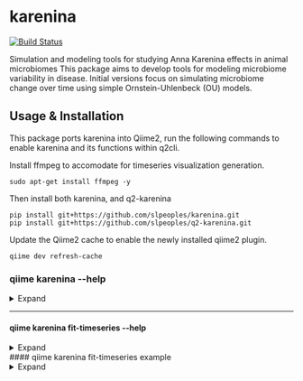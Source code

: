 # karenina
[![Build Status](https://travis-ci.org/zaneveld/karenina.svg?branch=master)](https://travis-ci.org/zaneveld/karenina)


Simulation and modeling tools for studying Anna Karenina effects in animal microbiomes 
This package aims to develop tools for modeling microbiome variability in disease.  Initial versions focus on simulating microbiome change 
over time using simple Ornstein-Uhlenbeck (OU) models.  

## Usage & Installation
This package ports karenina into Qiime2, run the following commands to enable karenina and its functions within q2cli.

Install ffmpeg to accomodate for timeseries visualization generation.
```
sudo apt-get install ffmpeg -y
```

Then install both karenina, and q2-karenina
```
pip install git+https://github.com/slpeoples/karenina.git
pip install git+https://github.com/slpeoples/q2-karenina.git
```

Update the Qiime2 cache to enable the newly installed qiime2 plugin.
```
qiime dev refresh-cache
```

### qiime karenina --help
<details><summary>Expand</summary>
<p>
  
```
  Usage: qiime karenina [OPTIONS] COMMAND [ARGS]...
  
    Description: This script simulates microbiome change over time using
    Ornstein-Uhlenbeck (OU) models.  These are similar to Brownian motion
    models, with the exception that they include reversion to a mean. Output
    is a tab-delimited data table and figures.

    Plugin website: https://github.com/zaneveld/karenina

    Getting user support: Please post to the QIIME 2 forum for help with this
    plugin: https://forum.qiime2.org

  Options:
    --version    Show the version and exit.
    --citations  Show citations and exit.
    --help       Show this message and exit.

  Commands:
    fit-timeseries              Fit OU Models to PCoA Ordination output
    spatial-ornstein-uhlenbeck  Spatial Ornstein Uhlenbeck microbial community
                                simulation
    visualization               Generates 3D animations of PCoA Timeseries
  ```
  
</p>
</details>

_____

#### qiime karenina fit-timeseries --help
<details><summary>Expand</summary>
<p>
  
```
  Usage: qiime karenina fit-timeseries [OPTIONS]
  
    This visualizer generates OU model parameters for PCoA outputdata, for
    each individual and each defined treatment cohort.

  Options:
    --p-pcoa TEXT                   filepath to PCoA results  [required]
    --p-metadata TEXT               filepath to Sample metadata  [required]
    --p-method [basinhopping]       global optimization method  [required]
    --p-individual-col TEXT         individual column identifier  [required]
    --p-timepoint-col TEXT          timepoint column identifier  [required]
    --p-treatment-col TEXT          treatment column identifier  [required]
    --o-visualization VISUALIZATION PATH
                                    [required if not passing --output-dir]
    --output-dir DIRECTORY          Output unspecified results to a directory
    --cmd-config PATH               Use config file for command options
    --verbose                       Display verbose output to stdout and/or
                                    stderr during execution of this action.
                                    [default: False]
    --quiet                         Silence output if execution is successful
                                    (silence is golden).  [default: False]
    --citations                     Show citations and exit.
    --help                          Show this message and exit.
```
</p>
</details>
#### qiime karenina fit-timeseries example
<details><summary>Expand</summary>
<p>

Utilizing simulation data generated from running spatial-ornstein-uhlenbeck, the following files are used as the PCoA and Metadata files, respectively.
    * https://github.com/SLPeoples/q2-karenina/blob/master/data/ordination.txt
    * https://github.com/SLPeoples/q2-karenina/blob/master/data/metadata.tsv

We make sure that the files are saved in the appropriate place, in this instance, I have them saved to the qiime2 home directory, so we define the pcoa and metadata parameters to match these filepaths. These must be direct filepaths to PCoA and Metadata files, and not Qiime2 artifacts.
```
    --p-pcoa /home/qiime2/ordination.txt
    --p-metadata /home/qiime2/metadata.tsv
```

Currently the only supported optimization method is basinhopping, so we define our method as follows:
```
    --p-method basinhopping
```

Within the metadata file, we see that the column identifying individuals, timepoints, and treatment are:
```
        Subject, Timepoint, Treatment
```

We define the following parameters to match these column names.
```
    --p-individual-col Subject
    --p-timepoint-col Timepoint
    --p-treatment-col Treatment
```

We define our output directory as a new directory that is appropriate for the qiime2 action that is being completed.
```
    --output-dir /home/qiime2/simulation_ou_fit_ts/
```

Now that we've set up our parameters, we can run our qiime2 visualization.
```
    qiime karenina fit-timeseries --p-pcoa /home/qiime2/ordination.txt --p-metadata /home/qiime2/metadata.tsv --p-method basinhopping --p-individual-col Subject --p-timepoint-col Timepoint --p-treatment-col Treatment --output-dir /home/qiime2/simulation_ou_fit_ts/
```

If the visualization was successful, you should see the following console response:
```
    Saved Visualization to: /home/qiime2/simulation_ou_visualization/visualization.qzv
```

_____

#### qiime karenina spatial-ornstein-uhlenbeck --help
<details><summary>Expand</summary>
<p>

## UNDER CONSTRUCTION - PLEASE REFER TO karenina.spatial_ornstein_uhlenbeck
```
  Usage: qiime karenina spatial-ornstein-uhlenbeck [OPTIONS]

    This method simulates microbial behavior over time usingOrnstein Uhlenbeck
    models. This are similar to Brownian Motionwith the exception that they
    include reversion to a mean.

  Options:
    --p-perturbation-fp TEXT        filepath for perturbation parameters for
                                    simulation results  [required]
    --p-treatment-names TEXT        ['control,destabalizing_treatment'] Names
                                    for simulation treatments  [required]
    --p-n-individuals TEXT          ['35,35'] Number of individuals per
                                    treatment  [required]
    --p-n-timepoints INTEGER        ['10'] Number of simulation timepoints
                                    [required]
    --p-perturbation-timepoint INTEGER
                                    ['5'] Timepoint at which to apply treatment
                                    (<n_timepoints)  [required]
    --p-perturbation-duration INTEGER
                                    ['100'] Duration of perturbation.
                                    [required]
    --p-interindividual-variation FLOAT
                                    ['0.01']Starting variability between
                                    individuals  [required]
    --p-delta FLOAT                 ['0.25'] Starting Delta parameter for
                                    Brownian Motion/ OU models. Higher values
                                    indicate greater variability over time
                                    [required]
    --p-lam FLOAT                   ['0.20'] Starting Lambda value for OU
                                    process. Higher values indicate a greater
                                    tendancy to revert to the mean value.
                                    [required]
    --p-fixed-start-pos TEXT        Starting x,y,z position for each point. If
                                    not defined, starting positions will be
                                    randomized based on
                                    interindividual_variation; type: string, eg:
                                    ['0.0,0.1,0.2'].  [required]
    --o-ordination ARTIFACT PATH PCoAResults
                                    Sample PCoA file containing simulation data
                                    [required if not passing --output-dir]
    --o-distance-matrix ARTIFACT PATH DistanceMatrix
                                    Sample Distance Matrix containing simulation
                                    data  [required if not passing --output-dir]
    --output-dir DIRECTORY          Output unspecified results to a directory
    --cmd-config PATH               Use config file for command options
    --verbose                       Display verbose output to stdout and/or
                                    stderr during execution of this action.
                                    [default: False]
    --quiet                         Silence output if execution is successful
                                    (silence is golden).  [default: False]
    --citations                     Show citations and exit.
    --help                          Show this message and exit.
```
</p>
</details>

#### qiime karenina visualization --help
<details><summary>Expand</summary>
<p>

## UNDER CONSTRUCTION - PLEASE REFER TO karenina.visualization
```
  Usage: qiime karenina visualization [OPTIONS]

    This visualizer generates 3D animations of PCoA Timeseries.

  Options:
    --p-pcoa TEXT                   filepath to PCoA results  [required]
    --p-metadata TEXT               filepath to Sample metadata  [required]
    --p-individual-col TEXT         individual column identifier  [required]
    --p-timepoint-col TEXT          timepoint column identifier  [required]
    --p-treatment-col TEXT          treatment column identifier  [required]
    --o-visualization VISUALIZATION PATH
                                    [required if not passing --output-dir]
    --output-dir DIRECTORY          Output unspecified results to a directory
    --cmd-config PATH               Use config file for command options
    --verbose                       Display verbose output to stdout and/or
                                    stderr during execution of this action.
                                    [default: False]
    --quiet                         Silence output if execution is successful
                                    (silence is golden).  [default: False]
    --citations                     Show citations and exit.
    --help                          Show this message and exit.
```
</p>
</details>

